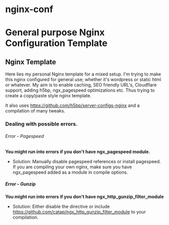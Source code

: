nginx-conf
==========
# General purpose Nginx Configuration Template

## Nginx Template
Here lies my personal Nginx template for a mixed setup.
I'm trying to make this nginx configured for general use; whether it's wordpress or static html or whatever.
My aim is to enable caching, SEO friendly URL's, Cloudflare support, adding h5bp, ngx_pagespeed optimizations etc. Thus trying to create a copy/paste style nginx template.


It also uses https://github.com/h5bp/server-configs-nginx and a compilation of many tweaks.




### Dealing with possible errors.
###### Error - Pagespeed
**You might run into errors if you don't have ngx_pagespeed module.**
* Solution: Manually disable pagespeed references or install pagespeed. If you are compiling your own nginx, make sure you have ngx_pagespeed added as a module in compile options.

##### Error - Gunzip
**You might run into errors if you don't have ngx_http_gunzip_filter_module**
* Solution: Either disable the directive or include https://github.com/catap/ngx_http_gunzip_filter_module to your compilation.
